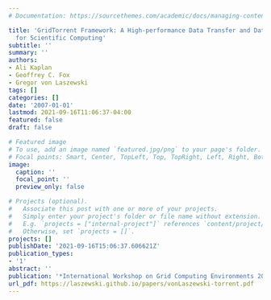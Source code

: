 ```yaml
---
# Documentation: https://sourcethemes.com/academic/docs/managing-content/

title: 'GridTorrent Framework: A High-performance Data Transfer and Data Sharing Framework
  for Scientific Computing'
subtitle: ''
summary: ''
authors:
- Ali Kaplan
- Geoffrey C. Fox
- Gregor von Laszewski
tags: []
categories: []
date: '2007-01-01'
lastmod: 2021-09-16T11:06:37-04:00
featured: false
draft: false

# Featured image
# To use, add an image named `featured.jpg/png` to your page's folder.
# Focal points: Smart, Center, TopLeft, Top, TopRight, Left, Right, BottomLeft, Bottom, BottomRight.
image:
  caption: ''
  focal_point: ''
  preview_only: false

# Projects (optional).
#   Associate this post with one or more of your projects.
#   Simply enter your project's folder or file name without extension.
#   E.g. `projects = ["internal-project"]` references `content/project/deep-learning/index.md`.
#   Otherwise, set `projects = []`.
projects: []
publishDate: '2021-09-16T15:06:37.606621Z'
publication_types:
- '1'
abstract: ''
publication: '*International Workshop on Grid Computing Environments 2007 (GCE07)*'
url_pdf: https://laszewski.github.io/papers/vonLaszewski-torrent.pdf
---
```

